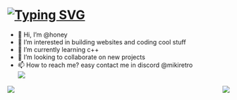 # [![Typing SVG](https://readme-typing-svg.herokuapp.com?font=&color=%2318F72b&size=22&height=30&lines=Hello+There+!;I'm+Honey+!;A+Student+Developer)](https://github.com/Paperyt)
- 👋 Hi, I’m @honey
- 👀 I’m interested in building websites and coding cool stuff
- 🌱 I’m currently learning c++
- 💞️ I’m looking to collaborate on new projects 
- 📫 How to reach me? easy contact me in discord @mikiretro
  <br>
   <img src="https://tenor.com/view/bill-cipher-rainbow-weirdmaggedon-spinning-gif-162836014164555674">
  <br>
<p align=center>
<a href="https://github.com/Paperyt">
  <img align="left" src="https://github-readme-stats.vercel.app/api?username=mikiretro&count_private=true&hide=prs&title_color=&icon_color=f0f0f0&text_color=f0f0f0&bg_color=151b22&hide_border=true" />
  <img align="right" src="https://github-readme-stats.vercel.app/api/top-langs/?username=mikiretro&show_icons=true&show_icons=true&title_color=&icon_color=f0f0f0&text_color=f0f0f0&bg_color=151b22&hide_border=true"  />
  

<!---
Paperyt/Paperyt is a ✨ special ✨ repository because its `README.md` (this file) appears on your GitHub profile.
You can click the Preview link to take a look at your changes.
--->
